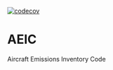 [![codecov](https://codecov.io/gh/MIT-LAE/AEIC/graph/badge.svg?token=oOnGuSTTVm)](https://codecov.io/gh/MIT-LAE/AEIC)

# AEIC
Aircraft Emissions Inventory Code

